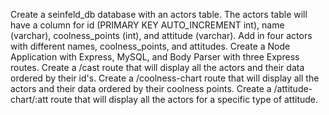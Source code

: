 Create a seinfeld_db database with an actors table.
The actors table will have a column for id (PRIMARY KEY AUTO_INCREMENT int), name (varchar), coolness_points (int), and attitude (varchar).
Add in four actors with different names, coolness_points, and attitudes.
Create a Node Application with Express, MySQL, and Body Parser with three Express routes.
Create a /cast route that will display all the actors and their data ordered by their id's.
Create a /coolness-chart route that will display all the actors and their data ordered by their coolness points.
Create a /attitude-chart/:att route that will display all the actors for a specific type of attitude.